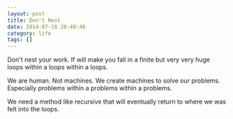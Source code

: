 ```yaml
---
layout: post
title: Don't Nest
date: 2014-07-18 20:49:49
category: life
tags: []
---
```


Don't nest your work. If will make you fall in a finite but very very huge loops within a loops within a loops.

We are human. Not machines. We create machines to solve our problems. Especially problems within a problems within a problems.

We need a method like recursive that will eventually return to where we was felt into the loops.